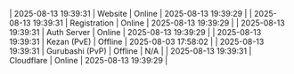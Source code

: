 | 2025-08-13 19:39:31 | Website | Online | 2025-08-13 19:39:29 |
| 2025-08-13 19:39:31 | Registration | Online | 2025-08-13 19:39:29 |
| 2025-08-13 19:39:31 | Auth Server | Online | 2025-08-13 19:39:29 |
| 2025-08-13 19:39:31 | Kezan (PvE) | Offline | 2025-08-03 17:58:02 |
| 2025-08-13 19:39:31 | Gurubashi (PvP) | Offline | N/A |
| 2025-08-13 19:39:31 | Cloudflare | Online | 2025-08-13 19:39:29 |

